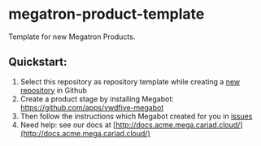 # megatron-product-template
Template for new Megatron Products.

## Quickstart:

1. Select this repository as repository template while creating a [new repository](https://github.com/organizations/vwdfive/repositories/new) in Github
2. Create a product stage by installing Megabot: https://github.com/apps/vwdfive-megabot
3. Then follow the instructions which Megabot created for you in [issues](../../issues)
4. Need help: see our docs at [http://docs.acme.mega.cariad.cloud/](http://docs.acme.mega.cariad.cloud/)
